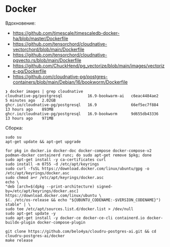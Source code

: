 # Docker

Вдохновение:

- https://github.com/timescale/timescaledb-docker-ha/blob/master/Dockerfile
- https://github.com/tensorchord/cloudnative-vectorchord/blob/main/Dockerfile
- https://github.com/tensorchord/cloudnative-pgvecto.rs/blob/main/Dockerfile
- https://github.com/ChuckHend/pg_vectorize/blob/main/images/vectorize-pg/Dockerfile
- https://github.com/cloudnative-pg/postgres-containers/blob/main/Debian/16/bookworm/Dockerfile

```shell
❯ docker images | grep cloudnative
cloudnative-pg/postgresql           16.9-bookwarm-ai   c6eac4484ae2   5 minutes ago   2.02GB
ghcr.io/cloudnative-pg/postgresql   16.9               66ef5ec7f884   13 hours ago    893MB
ghcr.io/cloudnative-pg/postgresql   16.9-bookworm      9d655db43336   13 hours ago    971MB
```

Сборка:
```shell
sudo su
apt-get update && apt-get upgrade

for pkg in docker.io docker-doc docker-compose docker-compose-v2 podman-docker containerd runc; do sudo apt-get remove $pkg; done
sudo apt-get install -y ca-certificates curl
sudo install -m 0755 -d /etc/apt/keyrings
sudo curl -fsSL https://download.docker.com/linux/ubuntu/gpg -o /etc/apt/keyrings/docker.asc
sudo chmod a+r /etc/apt/keyrings/docker.asc
echo \
"deb [arch=$(dpkg --print-architecture) signed-by=/etc/apt/keyrings/docker.asc] https://download.docker.com/linux/ubuntu \
$(. /etc/os-release && echo "${UBUNTU_CODENAME:-$VERSION_CODENAME}") stable" | \
sudo tee /etc/apt/sources.list.d/docker.list > /dev/null
sudo apt-get update -y
sudo apt-get install -y docker-ce docker-ce-cli containerd.io docker-buildx-plugin docker-compose-plugin

git clone https://github.com/belo4ya/cloudru-postgres-ai.git && cd cloudru-postgres-ai/docker
make release
```
